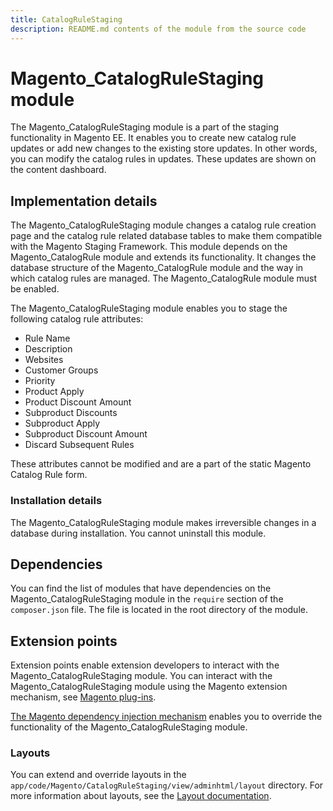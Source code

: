 ```yaml
---
title: CatalogRuleStaging
description: README.md contents of the module from the source code
---
```


# Magento_CatalogRuleStaging module

The Magento_CatalogRuleStaging module is a part of the staging functionality in Magento EE. It enables you to create new catalog rule updates or add new changes to the existing store updates. In other words, you can modify the catalog rules in updates. These updates are shown on the content dashboard.

## Implementation details

The Magento_CatalogRuleStaging module changes a catalog rule creation page and the catalog rule related database tables to make them compatible with the Magento Staging Framework. This module depends on the Magento_CatalogRule module and extends its functionality. It changes the database structure of the Magento_CatalogRule module and the way in which catalog rules are managed. The Magento_CatalogRule module must be enabled.

The Magento_CatalogRuleStaging module enables you to stage the following catalog rule attributes:

- Rule Name
- Description
- Websites
- Customer Groups
- Priority
- Product Apply
- Product Discount Amount
- Subproduct Discounts
- Subproduct Apply
- Subproduct Discount Amount
- Discard Subsequent Rules

These attributes cannot be modified and are a part of the static Magento Catalog Rule form.

### Installation details

The Magento_CatalogRuleStaging module makes irreversible changes in a database during installation. You cannot uninstall this module.

## Dependencies

You can find the list of modules that have dependencies on the Magento_CatalogRuleStaging module in the `require` section of the `composer.json` file. The file is located in the root directory of the module.

## Extension points

Extension points enable extension developers to interact with the Magento_CatalogRuleStaging module. You can interact with the Magento_CatalogRuleStaging module using the Magento extension mechanism, see [Magento plug-ins](https://devdocs.magento.com/guides/v2.4/extension-dev-guide/plugins.html).

[The Magento dependency injection mechanism](https://devdocs.magento.com/guides/v2.4/extension-dev-guide/depend-inj.html) enables you to override the functionality of the Magento_CatalogRuleStaging module.

### Layouts

You can extend and override layouts in the `app/code/Magento/CatalogRuleStaging/view/adminhtml/layout` directory.
For more information about layouts, see the [Layout documentation](https://devdocs.magento.com/guides/v2.4/frontend-dev-guide/layouts/layout-overview.html).
